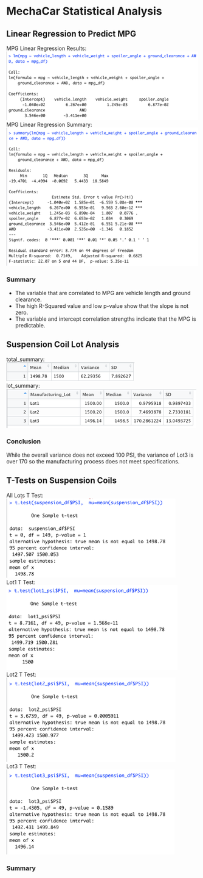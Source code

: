 # MechaCar Statistical Analysis

## Linear Regression to Predict MPG
MPG Linear Regression Results:<br>
<img src=mpg_lm.png></img><br>
MPG Linear Regression Summary:<br>
<img src=mpg_lm_summary.png></img><br>
### Summary
- The variable that are correlated to MPG are vehicle length and ground clearance.
- The high R-Squared value and low p-value show that the slope is not zero.
- The variable and intercept correlation strengths indicate that the MPG is predictable.
## Suspension Coil Lot Analysis
total_summary:<br>
<img src=total_summary.png></img><br>
lot_summary:<br>
<img src=lot_summary.png></img><br>
### Conclusion
While the overall variance does not exceed 100 PSI, the variance of Lot3 is over 170 so the manufacturing process does not meet specifications.
##  T-Tests on Suspension Coils
All Lots T Test:<br>
<img src=all_lots_t_test.png></img><br>
Lot1 T Test:<br>
<img src=lot1_t_test.png></img><br>
Lot2 T Test:<br>
<img src=lot2_t_test.png></img><br>
Lot3 T Test:<br>
<img src=lot3_t_test.png></img><br>
### Summary
